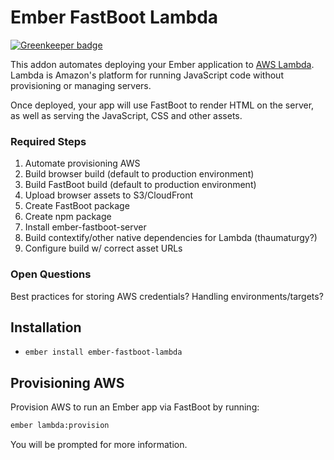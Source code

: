 # Ember FastBoot Lambda

[![Greenkeeper badge](https://badges.greenkeeper.io/ember-fastboot/ember-fastboot-lambda.svg)](https://greenkeeper.io/)

This addon automates deploying your Ember application to [AWS
Lambda][aws-lambda]. Lambda is Amazon's platform for running JavaScript
code without provisioning or managing servers.

Once deployed, your app will use FastBoot to render HTML on the server,
as well as serving the JavaScript, CSS and other assets.

[aws-lambda]: https://aws.amazon.com/lambda/

### Required Steps

1. Automate provisioning AWS
2. Build browser build (default to production environment)
3. Build FastBoot build (default to production environment)
4. Upload browser assets to S3/CloudFront
5. Create FastBoot package
  1. Create npm package
  2. Install ember-fastboot-server
  3. Build contextify/other native dependencies for Lambda
     (thaumaturgy?)
  4. Configure build w/ correct asset URLs

### Open Questions

Best practices for storing AWS credentials?
Handling environments/targets?

## Installation

* `ember install ember-fastboot-lambda`

## Provisioning AWS

Provision AWS to run an Ember app via FastBoot by running:

```sh
ember lambda:provision
```

You will be prompted for more information.
